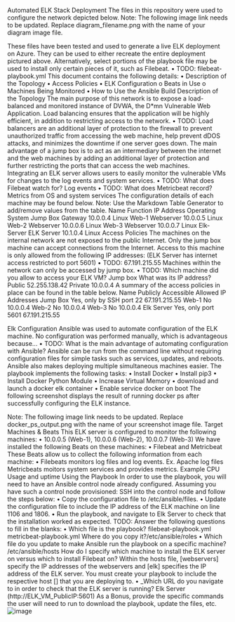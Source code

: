 Automated ELK Stack Deployment
The files in this repository were used to configure the network depicted below.
Note: The following image link needs to be updated. Replace diagram_filename.png with the name of your diagram image file.
 
These files have been tested and used to generate a live ELK deployment on Azure. They can be used to either recreate the entire deployment pictured above. Alternatively, select portions of the playbook file may be used to install only certain pieces of it, such as Filebeat.
•	TODO: filebeat-playbook.yml
This document contains the following details:
•	Description of the Topology
•	Access Policies
•	ELK Configuration
o	Beats in Use
o	Machines Being Monitored
•	How to Use the Ansible Build
Description of the Topology
The main purpose of this network is to expose a load-balanced and monitored instance of DVWA, the D*mn Vulnerable Web Application.
Load balancing ensures that the application will be highly efficient, in addition to restricting access to the network.
•	TODO: Load balancers are an additional layer of protection to the firewall to prevent unauthorized traffic from accessing the web machine, help prevent dDOS attacks, and minimizes the downtime if one server goes down. The main advantage of a jump box is to act as an intermediary between the internet and the web machines by adding an additional layer of protection and further restricting the ports that can access the web machines.  
Integrating an ELK server allows users to easily monitor the vulnerable VMs for changes to the log events and system services.
•	TODO: What does Filebeat watch for? Log events
•	TODO: What does Metricbeat record? Metrics from OS and system services
The configuration details of each machine may be found below. Note: Use the Markdown Table Generator to add/remove values from the table.
Name	Function	IP Address	Operating System
Jump Box	Gateway	10.0.0.4	Linux
Web-1	Webserver	10.0.0.5	Linux
Web-2	Webserver	10.0.0.6	Linux
Web-3	Webserver	10.0.0.7	Linux
Elk-Server	ELK Server	10.1.0.4	Linux
Access Policies
The machines on the internal network are not exposed to the public Internet.
Only the jump box machine can accept connections from the Internet. Access to this machine is only allowed from the following IP addresses: (ELK Server has internet access restricted to port 5601)
•	TODO: 67.191.215.55
Machines within the network can only be accessed by jump box.
•	TODO: Which machine did you allow to access your ELK VM? Jump box What was its IP address? Public 52.255.138.42 Private 10.0.0.4
A summary of the access policies in place can be found in the table below.
Name	Publicly Accessible	Allowed IP Addresses
Jump Box	Yes, only by SSH port 22	67.191.215.55
Web-1	No	10.0.0.4
Web-2	No	10.0.0.4
Web-3	No	10.0.0.4
Elk Server	Yes, only port 5601	 67.191.215.55
		
Elk Configuration
Ansible was used to automate configuration of the ELK machine. No configuration was performed manually, which is advantageous because...
•	TODO: What is the main advantage of automating configuration with Ansible? Ansible can be run from the command line without requiring configuration files for simple tasks such as services, updates, and reboots. Ansible also makes deploying multiple simultaneous machines easier.
The playbook implements the following tasks:
•	Install Docker
•	Install pip3
•	Install Docker Python Module
•	Increase Virtual Memory
•	download and launch a docker elk container
•	Enable service docker on boot
The following screenshot displays the result of running docker ps after successfully configuring the ELK instance.
 
Note: The following image link needs to be updated. Replace docker_ps_output.png with the name of your screenshot image file.
Target Machines & Beats
This ELK server is configured to monitor the following machines:
•	10.0.0.5 (Web-1), 10.0.0.6 (Web-2), 10.0.0.7 (Web-3)
We have installed the following Beats on these machines:
•	Filebeat and Metricbeat
These Beats allow us to collect the following information from each machine:
•	Filebeats monitors log files and log events.  Ex. Apache log files Metricbeats moitors system services and provides metrics. Example CPU Usage and uptime
Using the Playbook
In order to use the playbook, you will need to have an Ansible control node already configured. Assuming you have such a control node provisioned:
SSH into the control node and follow the steps below:
•	Copy the configuration file to /etc/ansible/files.
•	Update the configuration file to include the IP address of the ELK machine on line 1106 and 1806.
•	Run the playbook, and navigate to Elk Server to check that the installation worked as expected.
TODO: Answer the following questions to fill in the blanks:
•	Which file is the playbook? filebeat-playbook.yml  metricbeat-playbook.yml Where do you copy it?/etc/ansible/roles
•	Which file do you update to make Ansible run the playbook on a specific machine? /etc/ansible/hosts How do I specify which machine to install the ELK server on versus which to install Filebeat on? Within the hosts file, [webservers] specify the IP addresses of the webservers and [elk] specifies the IP address of the ELK server.  You must create your playbook to include the respective host [] that you are deploying to.
•	_Which URL do you navigate to in order to check that the ELK server is running? Elk Server (http://ELK_VM_PublicIP:5601)
As a Bonus, provide the specific commands the user will need to run to download the playbook, update the files, etc.
![image](https://user-images.githubusercontent.com/100813514/156473945-276b9473-e2c1-4362-9e18-d82c6710dac0.png)
